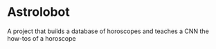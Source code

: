 # Astrolobot
A project that builds a database of horoscopes and teaches a CNN the how-tos of a horoscope
